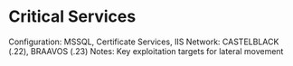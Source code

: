 # Critical Services

Configuration: MSSQL, Certificate Services, IIS
Network: CASTELBLACK (.22), BRAAVOS (.23)
Notes: Key exploitation targets for lateral movement